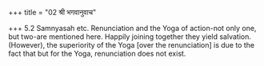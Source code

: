 +++
title = "02 श्री भगवानुवाच"

+++
5.2 Samnyasah etc. Renunciation and the Yoga of action-not only one, but
two-are mentioned here. Happily joining together they yield salvation.
(However), the superiority of the Yoga \[over the renunciation\] is due
to the fact that but for the Yoga, renunciation does not exist.
